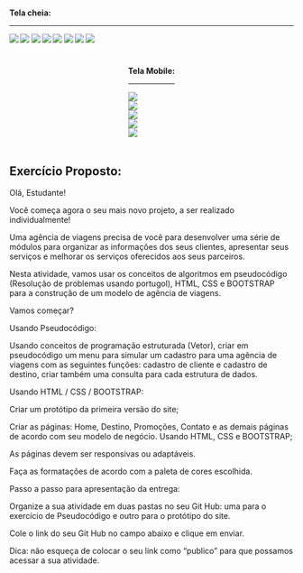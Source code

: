 <h4>
 Tela cheia: 
 <hr>
<img src="https://github.com/FelipEspessoto/recodePro/assets/98137286/8a90f7af-6dfa-4182-92c9-b3fd5ec2f3b8">
<img src="https://github.com/FelipEspessoto/recodePro/assets/98137286/d9363df6-fbe5-4835-9a12-dbab2caad88c">
<img src="https://github.com/FelipEspessoto/recodePro/assets/98137286/2ba9cc50-0c85-44b1-babf-2c1111ac9b27">
<img src="https://github.com/FelipEspessoto/recodePro/assets/98137286/5aa14a2f-e772-400b-aaa8-df4f0a5171b4">
<img src="https://github.com/FelipEspessoto/recodePro/assets/98137286/c4edca82-d0d9-4988-947c-ee87a5e19d9d">
<img src="https://github.com/FelipEspessoto/recodePro/assets/98137286/53a313b2-fcc0-4890-a462-e8f7dc0e9c04">
<img src="https://github.com/FelipEspessoto/recodePro/assets/98137286/560a0242-3d4a-40b1-af53-50e5ba0c8b96">
<img src="https://github.com/FelipEspessoto/recodePro/assets/98137286/898b2200-0f56-488e-8c2a-93a98e6a545f">
</h4>

<div style="display: flex; flex-direction: column; align-items: center">
 <h4>
  Tela Mobile: 
  <hr>
 <img src="https://github.com/FelipEspessoto/recodePro/assets/98137286/a3d86f69-b86a-4203-9c64-cf948f7a5db1">
<br>
 <img src="https://github.com/FelipEspessoto/recodePro/assets/98137286/765951fb-c8c9-42a7-af94-b7179c1d82bb">
<br>
 <img src="https://github.com/FelipEspessoto/recodePro/assets/98137286/c21b4c2d-ac37-4a1e-bb20-ca7d390c6c7b">
<br>
 <img src="https://github.com/FelipEspessoto/recodePro/assets/98137286/a2f75634-9c3e-4abe-9635-bae9f0f19037">
<br>
 <img src="https://github.com/FelipEspessoto/recodePro/assets/98137286/13e84c78-1ca2-4ea0-a582-42ad3f0e5c08">
 </h4>
</div>

<h2>
 Exercício Proposto:
</h2>
Olá, Estudante!  

Você começa agora o seu mais novo projeto, a ser realizado individualmente! 

Uma agência de viagens precisa de você para desenvolver uma série de módulos para organizar as informações dos seus clientes, apresentar seus serviços e melhorar os serviços oferecidos aos seus parceiros. 

Nesta atividade, vamos usar os conceitos de algoritmos em pseudocódigo (Resolução de problemas usando portugol), HTML, CSS e BOOTSTRAP para a construção de um modelo de agência de viagens.  

Vamos começar? 

 

Usando Pseudocódigo: 

Usando conceitos de programação estruturada (Vetor), criar em pseudocódigo um menu para simular um cadastro para uma agência de viagens com as seguintes funções: cadastro de cliente e cadastro de destino, criar também uma consulta para cada estrutura de dados. 

             

Usando HTML / CSS / BOOTSTRAP: 

Criar um protótipo da primeira versão do site; 

Criar as páginas: Home, Destino, Promoções, Contato e as demais páginas de acordo com seu modelo de negócio. Usando HTML, CSS e BOOTSTRAP; 

As páginas devem ser responsivas ou adaptáveis. 

 Faça as formatações de acordo com a paleta de cores escolhida. 

 

 Passo a passo para apresentação da entrega: 

Organize a sua atividade em duas pastas no seu Git Hub: uma para o exercício de Pseudocódigo e outro para o protótipo do site. 

Cole o link do seu Git Hub no campo abaixo e clique em enviar.  

Dica: não esqueça de colocar o seu link como “publico” para que possamos acessar a sua atividade. 
